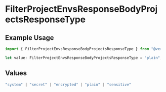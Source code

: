 # FilterProjectEnvsResponseBodyProjectsResponseType

## Example Usage

```typescript
import { FilterProjectEnvsResponseBodyProjectsResponseType } from "@vercel/sdk/models/filterprojectenvsop.js";

let value: FilterProjectEnvsResponseBodyProjectsResponseType = "plain";
```

## Values

```typescript
"system" | "secret" | "encrypted" | "plain" | "sensitive"
```